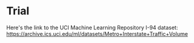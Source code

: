 # Trial

Here's the link to the UCI Machine Learning Repository I-94 dataset: https://archive.ics.uci.edu/ml/datasets/Metro+Interstate+Traffic+Volume

